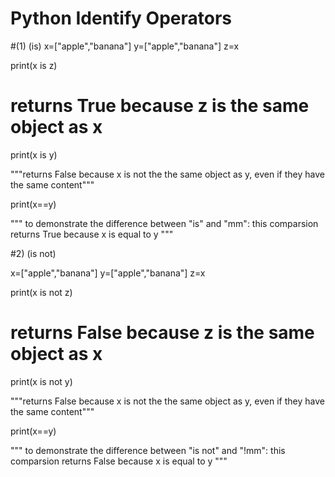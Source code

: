 


# Python Identify Operators



#(1) (is)
x=["apple","banana"]
y=["apple","banana"]
z=x

print(x is z)

# returns True because z is the same object as x

print(x is y)

"""returns False because x is not the the same object as y,
even if they have the same content"""

print(x==y)

""" to demonstrate the difference between "is" and "mm":
this comparsion returns True because x is equal to y """

#2) (is not)

x=["apple","banana"]
y=["apple","banana"]
z=x

print(x is not z)

# returns False because z is the same object as x

print(x is not y)

"""returns False because x is not the the same object as y,
even if they have the same content"""

print(x==y)

""" to demonstrate the difference between "is not" and "!mm":
this comparsion returns False because x is equal to y """


